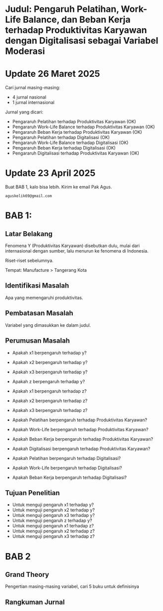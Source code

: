 # Judul: Pengaruh Pelatihan, Work-Life Balance, dan Beban Kerja terhadap Produktivitas Karyawan dengan Digitalisasi sebagai Variabel Moderasi

# Update 26 Maret 2025

Cari jurnal masing-masing:
- 4 jurnal nasional
- 1 jurnal internasional

Jurnal yang dicari:
- Pengararuh Pelatihan terhadap Produktivitas Karyawan (OK)
- Pengararuh Work-Life Balance terhadap Produktivitas Karyawan (OK)
- Pengararuh Beban Kerja terhadap Produktivitas Karyawan (OK)
- Pengararuh Pelatihan terhadap Digitalisasi (OK)
- Pengararuh Work-Life Balance terhadap Digitalisasi (OK)
- Pengararuh Beban Kerja terhadap Digitalisasi (OK)
- Pengararuh Digitalisasi terhadap Produktivitas Karyawan (OK)


# Update 23 April 2025
Buat BAB 1, kalo bisa lebih. Kirim ke email Pak Agus.
```
aguskelik69@gmail.com
```

# BAB 1:
## Latar Belakang
Fenomena Y (Produktivitas Karyawan) disebutkan dulu, mulai dari internasional dengan sumber, lalu menurun ke fenomena di Indonesia.

Riset-riset sebelumnya.

Tempat: Manufacture > Tangerang Kota

## Identifikasi Masalah
Apa yang memengaruhi produktivitas.

## Pembatasan Masalah
Variabel yang dimasukkan ke dalam judul.

## Perumusan Masalah
- Apakah x1 berpengaruh terhadap y?
- Apakah x2 berpengaruh terhadap y?
- Apakah x3 berpengaruh terhadap y?
- Apakah z berpengaruh terhadap y?
- Apakah x1 berpengaruh terhadap z?
- Apakah x2 berpengaruh terhadap z?
- Apakah x3 berpengaruh terhadap z?

- Apakah Pelatihan berpengaruh terhadap Produktivitas Karyawan?
- Apakah Work-Life berpengaruh terhadap Produktivitas Karyawan?
- Apakah Beban Kerja berpengaruh terhadap Produktivitas Karyawan?
- Apakah Digitalisasi berpengaruh terhadap Produktivitas Karyawan?
- Apakah Pelatihan berpengaruh terhadap Digitalisasi?
- Apakah Work-Life berpengaruh terhadap Digitalisasi?
- Apakah Beban Kerja berpengaruh terhadap Digitalisasi?

## Tujuan Penelitian
- Untuk menguji pengaruh x1 terhadap y?
- Untuk menguji pengaruh x2 terhadap y?
- Untuk menguji pengaruh x3 terhadap y?
- Untuk menguji pengaruh z terhadap y?
- Untuk menguji pengaruh x1 terhadap z?
- Untuk menguji pengaruh x2 terhadap z?
- Untuk menguji pengaruh x3 terhadap z?

# BAB 2

## Grand Theory
Pengertian masing-masing variabel, cari 5 buku untuk definisinya

## Rangkuman Jurnal